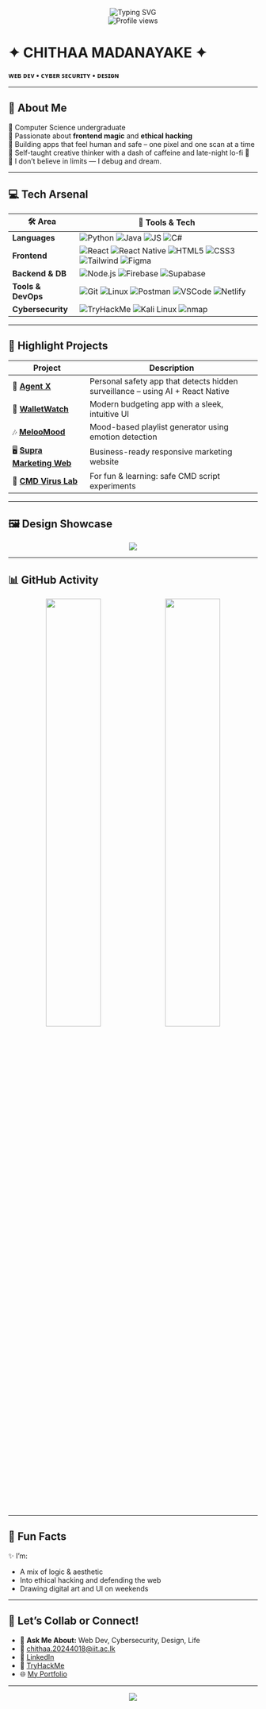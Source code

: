 <!-- Profile Banner -->
<p align="center">
  <img src="https://readme-typing-svg.demolab.com?font=Fira+Code&size=22&pause=1000&center=true&vCenter=true&width=440&height=45&lines=Hi+there!+I'm+Chithaa+%E2%9C%8B;Cybersecurity+Enthusiast;Frontend+Dev+%7C+UI%2FUX+Designer+%7C+Creative+Mind" alt="Typing SVG" />
  <br>
  <img src="https://komarev.com/ghpvc/?username=ChithaaMadanayake&color=blueviolet" alt="Profile views"/>
</p>

# ✦ CHITHAA MADANAYAKE ✦  
**ᴡᴇʙ ᴅᴇᴠ • ᴄʏʙᴇʀ ꜱᴇᴄᴜʀɪᴛʏ • ᴅᴇꜱɪɢɴ**

</div>

---

## 🌌 About Me  

🔹 Computer Science undergraduate  
🔹 Passionate about **frontend magic** and **ethical hacking**  
🔹 Building apps that feel human and safe – one pixel and one scan at a time  
🔹 Self-taught creative thinker with a dash of caffeine and late-night lo-fi 🌙  
🔹 I don’t believe in limits — I debug and dream.

---

## 💻 Tech Arsenal  

| 🛠️ Area | 🚀 Tools & Tech |
|--------|-----------------|
| **Languages** | ![Python](https://img.shields.io/badge/-Python-3776AB?logo=python&logoColor=white) ![Java](https://img.shields.io/badge/-Java-007396?logo=java&logoColor=white) ![JS](https://img.shields.io/badge/-JavaScript-F7DF1E?logo=javascript&logoColor=black) ![C#](https://img.shields.io/badge/-CSharp-239120?logo=c-sharp&logoColor=white) |
| **Frontend** | ![React](https://img.shields.io/badge/-React-61DAFB?logo=react&logoColor=black) ![React Native](https://img.shields.io/badge/-React%20Native-61DAFB?logo=react&logoColor=black) ![HTML5](https://img.shields.io/badge/-HTML5-E34F26?logo=html5&logoColor=white) ![CSS3](https://img.shields.io/badge/-CSS3-1572B6?logo=css3&logoColor=white) ![Tailwind](https://img.shields.io/badge/-Tailwind-38B2AC?logo=tailwind-css&logoColor=white) ![Figma](https://img.shields.io/badge/-Figma-F24E1E?logo=figma&logoColor=white) |
| **Backend & DB** | ![Node.js](https://img.shields.io/badge/-Node.js-339933?logo=node.js&logoColor=white) ![Firebase](https://img.shields.io/badge/-Firebase-FFCA28?logo=firebase&logoColor=black) ![Supabase](https://img.shields.io/badge/-Supabase-3ECF8E?logo=supabase&logoColor=black) |
| **Tools & DevOps** | ![Git](https://img.shields.io/badge/-Git-F05032?logo=git&logoColor=white) ![Linux](https://img.shields.io/badge/-Linux-FCC624?logo=linux&logoColor=black) ![Postman](https://img.shields.io/badge/-Postman-FF6C37?logo=postman&logoColor=white) ![VSCode](https://img.shields.io/badge/-VSCode-007ACC?logo=visual-studio-code&logoColor=white) ![Netlify](https://img.shields.io/badge/-Netlify-00C7B7?logo=netlify&logoColor=white) |
| **Cybersecurity** | ![TryHackMe](https://img.shields.io/badge/-TryHackMe-212C42?logo=tryhackme&logoColor=red) ![Kali Linux](https://img.shields.io/badge/-Kali%20Linux-268BEE?logo=kalilinux&logoColor=white) ![nmap](https://img.shields.io/badge/-Nmap-000000?logo=nmap&logoColor=white) |

---

## 🚀 Highlight Projects  

| Project | Description |
|--------|-------------|
| 🔐 [**Agent X**](https://agent--x.vercel.app/) | Personal safety app that detects hidden surveillance – using AI + React Native |
| 💸 [**WalletWatch**](https://www.linkedin.com/feed/update/urn:li:activity:7214636530487709696/) | Modern budgeting app with a sleek, intuitive UI |
| 🎶 [**MelooMood**](https://drive.google.com/file/d/1V7KVcRNqub8l880Rp_IryKSuv-kllus-/view) | Mood-based playlist generator using emotion detection |
| 🖥️ [**Supra Marketing Web**](https://www.linkedin.com/feed/update/urn:li:activity:7321896235160735744/) | Business-ready responsive marketing website |
| 🧪 [**CMD Virus Lab**](https://github.com/ChithaaMadanayake/viruses) | For fun & learning: safe CMD script experiments |

---

## 🖼️ Design Showcase

<div align="center">
  <img src="https://github-readme-stats.vercel.app/api/top-langs/?username=ChithaaMadanayake&layout=compact&theme=tokyonight" />
</div>

---

## 📊 GitHub Activity

<div align="center">
  <img src="https://github-readme-stats.vercel.app/api?username=ChithaaMadanayake&show_icons=true&theme=tokyonight" width="47%">
  <img src="https://streak-stats.demolab.com?user=ChithaaMadanayake&theme=tokyonight&hide_border=true" width="47%">
</div>

---

## 🧩 Fun Facts

✨ I’m:
- A mix of logic & aesthetic  
- Into ethical hacking and defending the web  
- Drawing digital art and UI on weekends  

---

## 🔗 Let’s Collab or Connect!

- 💬 **Ask Me About:** Web Dev, Cybersecurity, Design, Life  
- 📧 [chithaa.20244018@iit.ac.lk](mailto:chithaa.20244018@iit.ac.lk)  
- 🔗 [LinkedIn](https://www.linkedin.com/in/chithaa-mithmaa-madanayake-a3814a293)  
- 🔐 [TryHackMe](https://tryhackme.com/p/here..cta)  
- 🌐 [My Portfolio](https://chithaamadanayake.vercel.app/)

---

<p align="center">
  <img src="https://capsule-render.vercel.app/api?type=waving&color=0b0845&height=120&section=footer"/>
</p>
